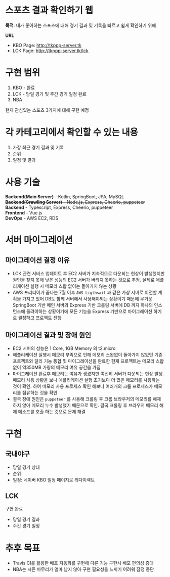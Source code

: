 # 스포츠 결과 확인하기 웹

**목적**: 내가 좋아하는 스포츠에 대해 경기 결과 및 기록을 빠르고 쉽게 확인하기 위해

**URL**  
- KBO Page: http://tkppp-server.tk
- LCK Page: http://tkppp-server.tk/lck

# 구현 범위
1. KBO - 완료
2. LCK - 당일 경기 및 주간 경기 일정 완료
3. NBA

현재 관심있는 스포츠 3가지에 대해 구현 예정

# 각 카테고리에서 확인할 수 있는 내용
1. 가장 최근 경기 결과 및 기록
2. 순위
3. 일정 및 결과

# 사용 기술 
~~**Backend(Main Server)** - Kotlin, SpringBoot, JPA, MySQL   
**Backend(Crawling Server)** - Node.js, Express, Cheerio, puppeteer~~   
**Backend** - Typescript, Express, Cheerio, puppeteer  
**Frontend** - Vue.js   
**DevOps** - AWS EC2, RDS

# 서버 마이그레이션
## 마이그레이션 결정 이유
- LCK 관련 서비스 업데이트 후 EC2 서버가 지속적으로 다운되는 현상이 발생했지만 원인을 찾지 못해 낮은 성능의 EC2 서버가 버티지 못하는 것으로 추정. 실제로 애플리케이션 실행 시 메모리 스왑 없이는 돌아가지 않는 상황
- AWS 프리티어가 끝나는 7월 이후 `AWS Ligthsail` 과 같은 가상 서버로 이전할 계획을 가지고 있어 DB도 함께 서버에서 사용해야되는 상황이기 때문에 무거운 SpringBoot 기반 메인 서버와 Express 기반 크롤링 서버에 DB 까지 하나의 인스턴스에 올려야하는 상황이기에 모든 기능을 Express 기반으로 마이그레이션 하기로 결정하고 프로젝트 진행

## 마이그레이션 결과 및 장애 원인
- EC2 서버의 성능은 1 Core, 1GB Memory 의 t2.micro
- 애플리케이션 실행시 메모리 부족으로 인해 메모리 스왑없이 돌아가지 않았던 기존 프로젝트와 달리 기능 통합 및 마이그레이션을 완료한 현재 프로젝트는 메모리 스왑 없이 약350MB 가량의 메모리 여유 공간을 가짐
- 마이그레이션 완료후 메모리는 여유가 생겼지만 여전히 서버가 다운되는 현상 발생. 메모리 사용 상황을 보니 애플리케이션 실행 초기보다 더 많은 메모리를 사용하는 것이 확인. 하여 메모리 사용 프로세스 확인 해보니 여러개의 크롬 프로세스가 메모리를 점유하는 것을 확인
- 결국 장애 원인은 `puppeteer` 를 사용해 크롤링 후 크롬 브라우저의 메모리를 해제하지 않아 메모리 누수 발생했기 때문으로 확인. 결국 크롤링 후 브라우저 메모리 해제 메소드를 호출 하는 것으로  문제 해결

# 구현
## 국내야구
- 당일 경기 상태
- 순위
- 일정: 네이버 KBO 일정 페이지로 리다이렉트

## LCK
구현 완료  
- 당일 경기 결과
- 주간 경기 일정

# 추후 목표
- Travis CI를 활용한 배포 자동화를 구현해 다른 기능 구현시 배포 편의성 증대
- NBA는 시즌 마무리가 얼마 남지 않아 구현 필요성을 느끼기 어려워 잠정 중단


